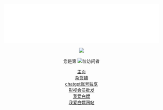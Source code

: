 
![](https://github.com/anran-world/anran-world/raw/master/solstice23.svg)

<p align="center"> 
  <img src="https://github-readme-stats.vercel.app/api?username=anran-world&show_icons=true&theme=radical&hide_border=true" width="550"/>
</p>
<p align="center"> 
  您是第  <img src="https://profile-counter.glitch.me/anran-world/count.svg" />位访问者
</p>
<p align="center"> 
  <a href="https://52bp.icu" target="_blank">主页</a><br />
  <a href="http://52bp.icu" target="_blank">杂货铺</a><br />
  <a href=https://sourl.cn/yKbQxs target=_blank>chatgpt账号独享</a><br />
  <a href="http://shop.88hy.top/" target="_blank">影视会员批发</a><br />
  <a href="https://t.me/anranbp" target="_blank">我爱白嫖</a><br />
    <a href="https://anran.3kla.top/" target="_blank">我爱白嫖网站</a><br />
</p> 

